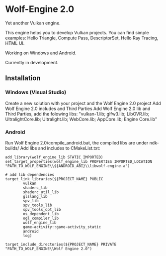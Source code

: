 # Wolf-Engine 2.0

Yet another Vulkan engine.

This engine helps you to develop Vulkan projects.
You can find simple examples: Hello Triangle, Compute Pass, DescriptorSet, Hello Ray Tracing, HTML UI.

Working on Windows and Android.

Currently in development.

## Installation

### Windows (Visual Studio)

Create a new solution with your project and the Wolf Engine 2.0 project
Add Wolf Engine 2.0 includes and Third Parties
Add Wolf Engine 2.0 lib and Third Parties, add the folowing libs: "vulkan-1.lib; glfw3.lib; LibOVR.lib; UltralightCore.lib; Ultralight.lib; WebCore.lib; AppCore.lib; Engine Core.lib"

### Android

Run Wolf Engine 2.0/compile_android.bat, the compiled libs are under ndk-builds/
Add libs and includes to CMakeList.txt:
```
add_library(wolf_engine_lib STATIC IMPORTED)
set_target_properties(wolf_engine_lib PROPERTIES IMPORTED_LOCATION "PATH_TO_WOLF_ENGINE\\${ANDROID_ABI}\\libwolf-engine.a")

# add lib dependencies
target_link_libraries(${PROJECT_NAME} PUBLIC
        vulkan
        shaderc_lib
        shaderc_util_lib
        glslang_lib
        spv_lib
        spv_tools_lib
        spv_tools_opt_lib
        os_dependent_lib
        ogl_compiler_lib
        wolf_engine_lib
        game-activity::game-activity_static
        android
        log)
        
target_include_directories(${PROJECT_NAME} PRIVATE "PATH_TO_WOLF_ENGINE\\Wolf Engine 2.0")
```
